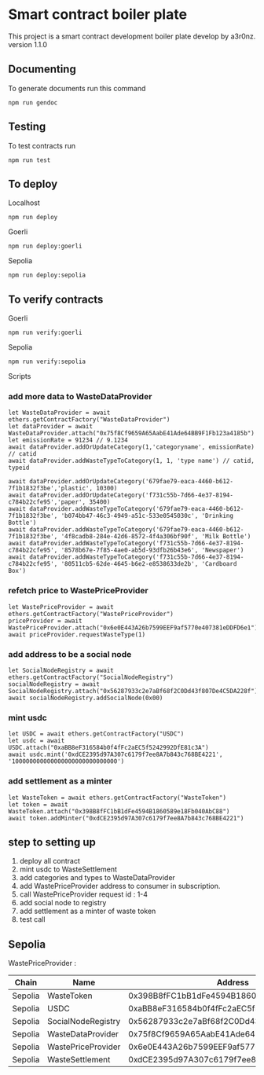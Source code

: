 # Smart contract boiler plate
This project is a smart contract development boiler plate develop by a3r0nz.
 version 1.1.0

## Documenting
To generate documents run this command

```shell
npm run gendoc
```

## Testing

To test contracts run

```shell
npm run test
```

## To deploy

Localhost
```
npm run deploy
```

Goerli
```shell
npm run deploy:goerli
```

Sepolia
```shell
npm run deploy:sepolia
```

## To verify contracts

Goerli
```shell
npm run verify:goerli
```

Sepolia
```shell
npm run verify:sepolia
```

Scripts

### add more data to WasteDataProvider
```
let WasteDataProvider = await ethers.getContractFactory("WasteDataProvider")
let dataProvider = await WasteDataProvider.attach("0x75f8Cf9659A65AabE41Ade64BB9F1Fb123a4185b")
let emissionRate = 91234 // 9.1234
await dataProvider.addOrUpdateCategory(1,'categoryname', emissionRate) // catid
await dataProvider.addWasteTypeToCategory(1, 1, 'type name') // catid, typeid

await dataProvider.addOrUpdateCategory('679fae79-eaca-4460-b612-7f1b1832f3be','plastic', 10300) 
await dataProvider.addOrUpdateCategory('f731c55b-7d66-4e37-8194-c784b22cfe95','paper', 35400) 
await dataProvider.addWasteTypeToCategory('679fae79-eaca-4460-b612-7f1b1832f3be', 'b074bb47-46c3-4949-a51c-533e0545030c', 'Drinking Bottle') 
await dataProvider.addWasteTypeToCategory('679fae79-eaca-4460-b612-7f1b1832f3be', '4f8cadb8-284e-42d6-8572-4f4a306bf90f', 'Milk Bottle') 
await dataProvider.addWasteTypeToCategory('f731c55b-7d66-4e37-8194-c784b22cfe95', '8578b67e-7f85-4ae0-ab5d-93dfb26b43e6', 'Newspaper') 
await dataProvider.addWasteTypeToCategory('f731c55b-7d66-4e37-8194-c784b22cfe95', '80511cb5-62de-4645-b6e2-e8538633de2b', 'Cardboard Box') 
```

### refetch price to WastePriceProvider
```
let WastePriceProvider = await ethers.getContractFactory("WastePriceProvider")
priceProvider = await WastePriceProvider.attach("0x6e0E443A26b7599EEF9af5770e407381eDDFD6e1")
await priceProvider.requestWasteType(1)
```

### add address to be a social node 
```
let SocialNodeRegistry = await ethers.getContractFactory("SocialNodeRegistry")
socialNodeRegistry = await SocialNodeRegistry.attach("0x56287933c2e7aBf68f2C0Dd43f807De4C5DA228f")
await socialNodeRegistry.addSocialNode(0x00)
```

### mint usdc 
```
let USDC = await ethers.getContractFactory("USDC")
let usdc = await USDC.attach("0xaBB8eF316584b0f4fFc2aEC5f5242992DfE81c3A")
await usdc.mint('0xdCE2395d97A307c6179f7ee8A7b843c768BE4221', '100000000000000000000000000000')
```

### add settlement as a minter
```
let WasteToken = await ethers.getContractFactory("WasteToken")
let token = await WasteToken.attach("0x398B8fFC1bB1dFe4594B1860589e18Fb040AbC88")
await token.addMinter("0xdCE2395d97A307c6179f7ee8A7b843c768BE4221")
```

## step to setting up 
1. deploy all contract
2. mint usdc to WasteSettlement
3. add categories and types to WasteDataProvider
4. add WastePriceProvider address to consumer in subscription.
5. call WastePriceProvider request id : 1-4
6. add social node to registry
7. add settlement as a minter of waste token 
8. test call

## Sepolia
WastePriceProvider : 

| Chain   | Name               | Address                                    |
|---------|--------------------|--------------------------------------------|
| Sepolia | WasteToken         | 0x398B8fFC1bB1dFe4594B1860589e18Fb040AbC88 |
| Sepolia | USDC               | 0xaBB8eF316584b0f4fFc2aEC5f5242992DfE81c3A |
| Sepolia | SocialNodeRegistry | 0x56287933c2e7aBf68f2C0Dd43f807De4C5DA228f |
| Sepolia | WasteDataProvider  | 0x75f8Cf9659A65AabE41Ade64BB9F1Fb123a4185b |
| Sepolia | WastePriceProvider | 0x6e0E443A26b7599EEF9af5770e407381eDDFD6e1 |
| Sepolia | WasteSettlement    | 0xdCE2395d97A307c6179f7ee8A7b843c768BE4221 |


